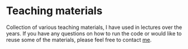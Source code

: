 # Teaching materials

Collection of various teaching materials, I have used in lectures over the years. If you have any questions on how to run the code or would like to reuse some of the materials, please feel free to contact [me](mailto:Vanessa.Graber@rhul.ac.uk).
